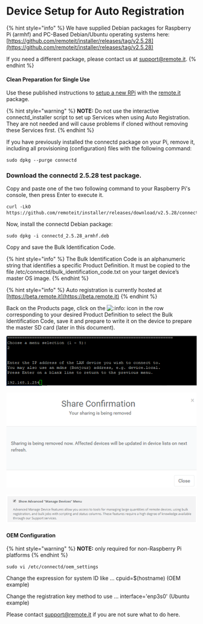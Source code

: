 # Device Setup for Auto Registration

{% hint style="info" %}
We have supplied Debian packages for Raspberry Pi \(armhf\) and PC-Based Debian/Ubuntu operating systems here: [https://github.com/remoteit/installer/releases/tag/v2.5.28](https://github.com/remoteit/installer/releases/tag/v2.5.28)

If you need a different package, please contact us at support@remote.it.
{% endhint %}

#### Clean Preparation for Single Use <a id="Clean-Preparation-for-Single-Use"></a>

 Use these published instructions to [setup a new RPi](https://docs.remote.it/platforms/quick-start-on-raspberry-pi/setup-your-raspberry-pi) with the [remote.it](http://remote.it) package.

{% hint style="warning" %}
 **NOTE:** Do not use the interactive connectd\_installer script to set up Services when using Auto Registration. They are not needed and will cause problems if cloned without removing these Services first.
{% endhint %}

If you have previously installed the connectd package on your Pi, remove it, including all provisioning \(configuration\) files with the following command:

```text
sudo dpkg --purge connectd
```

###  Download the connectd 2.5.28 test package. 

Copy and paste one of the two following command to your Raspberry Pi's console, then press Enter to execute it.  

```text
curl -LkO https://github.com/remoteit/installer/releases/download/v2.5.28/connectd_2.5.28_armhf.deb
```

Now, install the connectd Debian package:

```text
sudo dpkg -i connectd_2.5.28_armhf.deb
```

Copy and save the Bulk Identification Code.

{% hint style="info" %}
The Bulk Identification Code is an alphanumeric string that identifies a specific Product Definition. It must be copied to the file /etc/connectd/bulk\_identification\_code.txt on your target device’s master OS image.
{% endhint %}

{% hint style="info" %}
Auto registration is currently hosted at [https://beta.remote.it](https://beta.remote.it)
{% endhint %}

 Back on the Products page, click on the ![:info:](https://pf-emoji-service--cdn.us-east-1.prod.public.atl-paas.net/atlassian/info_32.png) icon in the row corresponding to your desired Product Definition to select the Bulk Identification Code, save it and prepare to write it on the device to prepare the master SD card \(later in this document\).

![](../../.gitbook/assets/image%20%28210%29.png)

![](../../.gitbook/assets/image%20%28276%29.png)

![](../../.gitbook/assets/image%20%28234%29.png)

#### OEM Configuration <a id="OEM-Configuration"></a>

{% hint style="warning" %}
**NOTE:** only required for non-Raspberry Pi platforms
{% endhint %}

```text
sudo vi /etc/connectd/oem_settings
```

Change the expression for system ID like … cpuid=$\(hostname\) \(OEM example\)

Change the registration key method to use … interface='enp3s0' \(Ubuntu example\)

Please contact [support@remote.it](mailto:support@remote.it) if you are not sure what to do here.





